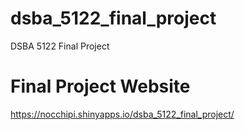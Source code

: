 # dsba_5122_final_project
DSBA 5122 Final Project

# Final Project Website
https://nocchipi.shinyapps.io/dsba_5122_final_project/
